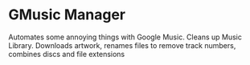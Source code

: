 GMusic Manager
==============

Automates some annoying things with Google Music.
Cleans up Music Library. Downloads artwork, renames files to remove track numbers, combines discs and file extensions
